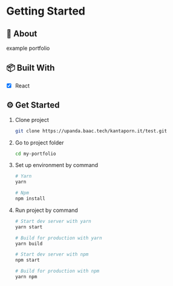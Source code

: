 # Getting Started 

## 📘 About

  example portfolio

## 📦 Built With

- [x] React

## ⚙ Get Started

1. Clone project

    ```bash
    git clone https://upanda.baac.tech/kantaporn.it/test.git
    ```

2. Go to project folder

    ```bash
    cd my-portfolio
    ```

3. Set up environment by command

    ```bash
    # Yarn
    yarn

    # Npm
    npm install
    ```

4. Run project by command

    ```bash 
    # Start dev server with yarn
    yarn start

    # Build for production with yarn
    yarn build

    # Start dev server with npm
    npm start

    # Build for production with npm
    yarn npm
    ```